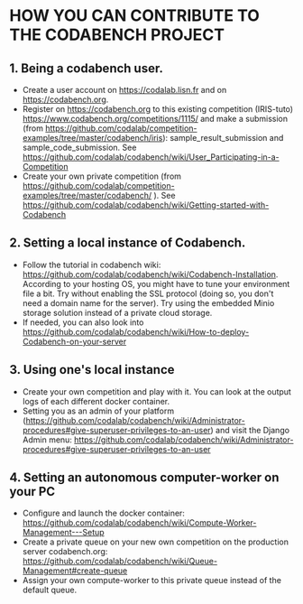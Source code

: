 # HOW YOU CAN CONTRIBUTE TO THE CODABENCH PROJECT

## 1. Being a codabench user.

- Create a user account on https://codalab.lisn.fr and on https://codabench.org.
- Register on https://codabench.org to this existing competition (IRIS-tuto) https://www.codabench.org/competitions/1115/  and make a submission (from https://github.com/codalab/competition-examples/tree/master/codabench/iris): sample_result_submission and sample_code_submission. See https://github.com/codalab/codabench/wiki/User_Participating-in-a-Competition
- Create your own private competition (from https://github.com/codalab/competition-examples/tree/master/codabench/ ). See https://github.com/codalab/codabench/wiki/Getting-started-with-Codabench

 ## 2. Setting a local instance of Codabench.

- Follow the tutorial in codabench wiki: https://github.com/codalab/codabench/wiki/Codabench-Installation. According to your hosting OS, you might have to tune your environment file a bit. Try without enabling the SSL protocol (doing so, you don't need a domain name for the server). Try using the embedded Minio storage solution instead of a private cloud storage.
- If needed, you can also look into https://github.com/codalab/codabench/wiki/How-to-deploy-Codabench-on-your-server

## 3. Using one's local instance

- Create your own competition and play with it. You can look at the output logs of each different docker container.
- Setting you as an admin of your platform (https://github.com/codalab/codabench/wiki/Administrator-procedures#give-superuser-privileges-to-an-user) and visit the Django Admin menu: https://github.com/codalab/codabench/wiki/Administrator-procedures#give-superuser-privileges-to-an-user

## 4. Setting an autonomous computer-worker on your PC

- Configure and launch the docker container: https://github.com/codalab/codabench/wiki/Compute-Worker-Management---Setup
- Create a private queue on your new own competition on the production server codabench.org: https://github.com/codalab/codabench/wiki/Queue-Management#create-queue
- Assign your own compute-worker to this private queue instead of the default queue.
